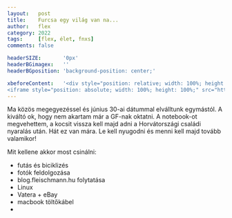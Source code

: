 ```yaml
---
layout:   post
title:    Furcsa egy világ van na...
author:   flex
category: 2022
tags:     [flex, élet, fnxs]
comments: false

headerSIZE:       '0px'
headerBGimagex:   ''
headerBGposition: 'background-position: center;'

xbeforeContent:	  '<div style="position: relative; width: 100%; height: 0; padding-bottom: 56.25%;">
<iframe style="position: absolute; width: 100%; height: 100%;" src="https://www.youtube.com/embed/ec6_rZ6llI4" title="YouTube video player" frameborder="0" allow="accelerometer; autoplay; clipboard-write; encrypted-media; gyroscope; picture-in-picture" allowfullscreen></iframe></div>'
---
```


Ma közös megegyezéssel és június 30-ai dátummal elválltunk egymástól. A kiváltó ok, hogy nem akartam már a GF-nak oktatni. A notebook-ot megvehettem, a kocsit vissza kell majd adni a Horvátországi családi nyaralás után. Hát ez van mára. Le kell nyugodni és menni kell majd tovább valamikor!

Mit kellene akkor most csinálni:
- futás és biciklizés
- fotók feldolgozása
- blog.fleischmann.hu folytatása
- Linux
- Vatera + eBay
- macbook töltőkábel
- 